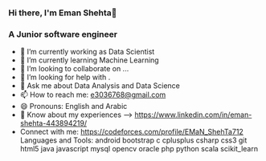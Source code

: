 ### Hi there, I'm Eman Shehta👋

### A Junior software engineer 
- 🔭 I’m currently working as Data Scientist
- 🌱 I’m currently learning Machine Learning
- 👯 I’m looking to collaborate on ...
- 🤔 I’m looking for help with .
- 💬 Ask me about Data Analysis and Data Science
- 📫 How to reach me: e3036768@gmail.com
- 😄 Pronouns: English and Arabic
- 📄 Know about my experiences --> https://www.linkedin.com/in/eman-shehta-443894219/
- Connect with me:
https://codeforces.com/profile/EMaN_ShehTa712 
Languages and Tools:
android bootstrap c cplusplus csharp css3 git html5 java javascript mysql opencv oracle php python scala scikit_learn
